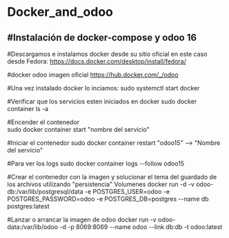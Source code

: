# Docker_and_odoo

#Instalación de docker-compose y odoo 16
------------------
#Descargamos e instalamos docker desde su sitio oficial en este caso desde Fedora:
https://docs.docker.com/desktop/install/fedora/

#docker odoo imagen oficial
https://hub.docker.com/_/odoo

#Una vez instalado docker lo inciamos:
sudo systemctl start docker

#Verificar que los servicios esten iniciados en docker
sudo docker container ls -a

#Encender el contenedor  
sudo docker container start "nombre del servicio"

#Iniciar el contenedor
sudo docker container restart "odoo15" --> "Nombre del servicio"

#Para ver los logs
sudo docker container logs --follow odoo15

#Crear el contenedor con la imagen y solucionar el tema del guardado de los archivos utilizando "persistencia" Volumenes
docker run -d -v odoo-db:/var/lib/postgresql/data -e POSTGRES_USER=odoo -e POSTGRES_PASSWORD=odoo -e POSTGRES_DB=postgres --name db postgres:latest

#Lanzar o arrancar la imagen de odoo
docker run -v odoo-data:/var/lib/odoo -d -p 8069:8069 --name odoo --link db:db -t odoo:latest




